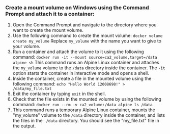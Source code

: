 ### Create a mount volume on Windows using the Command Prompt and attach it to a container:

1. Open the Command Prompt and navigate to the directory where you want to create the mount volume.
2. Use the following command to create the mount volume:
	`docker volume create my_volume`
	Replace `my_volume` with the name you want to give to your volume.
4. Run a container and attach the volume to it using the following command:
	`docker run -it --mount source=ca2_volume,target=/data alpine sh`
	This command runs an Alpine Linux container and attaches the `my_volume` volume to the `/data` directory inside the container. The `-it` option starts the container in interactive mode and opens a shell.
6. Inside the container, create a file in the mounted volume using the following command:
	`echo "Hello World 12008698!" > /data/my_file.txt`
7. Exit the container by typing `exit` in the shell.
8. Check that the file exists in the mounted volume by using the following command:
	`docker run --rm -v ca2_volume:/data alpine ls /data`
9. This command runs a temporary Alpine Linux container, mounts the "my_volume" volume to the `/data` directory inside the container, and lists the files in the ` /data` directory. You should see the "my_file.txt" file in the output.